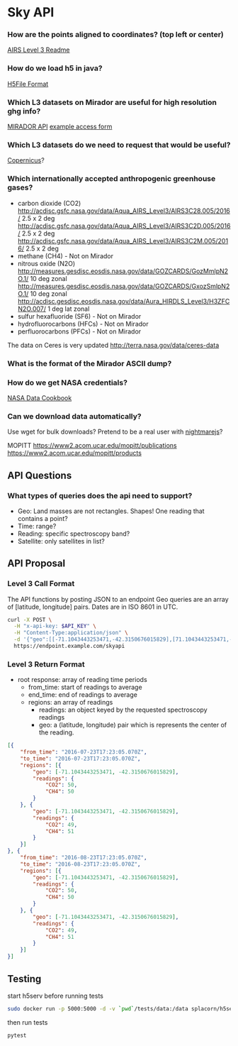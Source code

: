 # Sky API

### How are the points aligned to coordinates? (top left or center)
[AIRS Level 3 Readme](http://acdisc.gesdisc.eosdis.nasa.gov/data/Aqua_AIRS_Level3/AIRS3C2M.005/doc/AIRS_V5_Tropospheric_CO2_Products.pdf)

### How do we load h5 in java?
[H5File Format](https://www.hdfgroup.org/products/java/hdf-java-html/javadocs/ncsa/hdf/object/h5/H5File.html)

### Which L3 datasets on Mirador are useful for high resolution ghg info?
[MIRADOR API](http://mirador.gsfc.nasa.gov/cgi-bin/mirador/servcoll.pl?helpmenuclass=inventory&SearchButton=Search%20GES-DISC)
[example access form](http://acdisc.gesdisc.eosdis.nasa.gov/opendap/Aqua_AIRS_Level3/AIRX3C2M.005/2012/AIRS.2012.02.01.L3.CO2Std029.v5.9.14.0.X12089140931.hdf.html)

### Which L3 datasets do we need to request that would be useful?
[Copernicus](https://co2.jpl.nasa.gov/)?

### Which internationally accepted anthropogenic greenhouse gases?
- carbon dioxide (CO2)
http://acdisc.gsfc.nasa.gov/data/Aqua_AIRS_Level3/AIRS3C28.005/2016/ 2.5 x 2 deg
http://acdisc.gsfc.nasa.gov/data/Aqua_AIRS_Level3/AIRS3C2D.005/2016/ 2.5 x 2 deg
http://acdisc.gsfc.nasa.gov/data/Aqua_AIRS_Level3/AIRS3C2M.005/2016/ 2.5 x 2 deg
- methane (CH4) - Not on Mirador
- nitrous oxide (N2O)
http://measures.gesdisc.eosdis.nasa.gov/data/GOZCARDS/GozMmlpN2O.1/ 10 deg zonal
http://measures.gesdisc.eosdis.nasa.gov/data/GOZCARDS/GxozSmlpN2O.1/ 10 deg zonal
http://acdisc.gesdisc.eosdis.nasa.gov/data/Aura_HIRDLS_Level3/H3ZFCN2O.007/ 1 deg lat zonal
- sulfur hexafluoride (SF6) - Not on Mirador
- hydrofluorocarbons (HFCs) - Not on Mirador
- perfluorocarbons (PFCs) - Not on Mirador

The data on Ceres is very updated
http://terra.nasa.gov/data/ceres-data


### What is the format of the Mirador ASCII dump?

### How do we get NASA credentials?
[NASA Data Cookbook](http://disc.sci.gsfc.nasa.gov/recipes/?q=recipe-cookbook)

### Can we download data automatically?
Use wget for bulk downloads?
Pretend to be a real user with [nightmarejs](http://www.nightmarejs.org/)?

MOPITT
https://www2.acom.ucar.edu/mopitt/publications
https://www2.acom.ucar.edu/mopitt/products

## API Questions

### What types of queries does the api need to support?
- Geo: Land masses are not rectangles. Shapes! One reading that contains a point?
- Time: range?
- Reading: specific spectroscopy band?
- Satellite: only satellites in list?

## API Proposal

### Level 3 Call Format

The API functions by posting JSON to an endpoint
Geo queries are an array of [latitude, longitude] pairs.
Dates are in ISO 8601 in UTC.

```bash
curl -X POST \
  -H "x-api-key: $API_KEY" \
  -H "Content-Type:application/json" \
  -d '{"geo":[[-71.1043443253471,-42.3150676015829],[71.1043443253471,-42.3150676015829],[71.1043443253471,42.3150676015829],[-71.1043443253471,42.3150676015829],[-71.1043443253471,-42.3150676015829]],"from_time":"2016-08-23T17:23:05.070Z","to_time":"2016-08-23T17:23:05.070Z","reading":["CO2"],"satellite":["AIRS"]}' \
  https://endpoint.example.com/skyapi
```

### Level 3 Return Format

- root response: array of reading time periods
  - from_time: start of readings to average
  - end_time: end of readings to average
  - regions: an array of readings
    - readings: an object keyed by the requested spectroscopy readings
    - geo: a (latitude, longitude) pair which is represents the center of the reading.

```json
[{
	"from_time": "2016-07-23T17:23:05.070Z",
	"to_time": "2016-07-23T17:23:05.070Z",
	"regions": [{
		"geo": [-71.1043443253471, -42.3150676015829],
		"readings": {
			"CO2": 50,
			"CH4": 50
		}
	}, {
		"geo": [-71.1043443253471, -42.3150676015829],
		"readings": {
			"CO2": 49,
			"CH4": 51
		}
	}]
}, {
	"from_time": "2016-08-23T17:23:05.070Z",
	"to_time": "2016-08-23T17:23:05.070Z",
	"regions": [{
		"geo": [-71.1043443253471, -42.3150676015829],
		"readings": {
			"CO2": 50,
			"CH4": 50
		}
	}, {
		"geo": [-71.1043443253471, -42.3150676015829],
		"readings": {
			"CO2": 49,
			"CH4": 51
		}
	}]
}]
```

## Testing

start h5serv before running tests
```bash
sudo docker run -p 5000:5000 -d -v `pwd`/tests/data:/data splacorn/h5serv:aac69032aa9abd596e9ea7897372d86472d9be0d --domain=skyapi.wenzowski.com
```

then run tests
```bash
pytest
```
